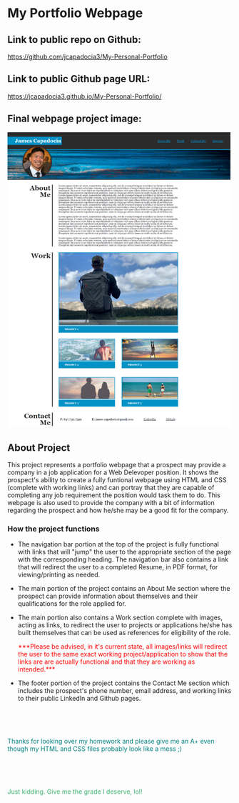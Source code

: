 # My Portfolio Webpage

## Link to public repo on Github:

https://github.com/jcapadocia3/My-Personal-Portfolio

## Link to public Github page URL:

https://jcapadocia3.github.io/My-Personal-Portfolio/

## Final webpage project image:

<img src="./assets/images/finalproduct.png" alt="Final product" width="500"/>

## About Project

This project represents a portfolio webpage that a prospect may provide a company in a job application for a Web Delevoper position. It shows the prospect's ability to create a fully funtional webpage using HTML and CSS (complete with working links) and can portray that they are capable of completing any job requirement the position would task them to do. This webpage is also used to provide the company with a bit of information regarding the prospect and how he/she may be a good fit for the company.

### How the project functions

- The navigation bar portion at the top of the project is fully functional with links that will "jump" the user to the appropriate section of the page with the corresponding heading. The navigation bar also contains a link that will redirect the user to a completed Resume, in PDF format, for viewing/printing as needed.

- The main portion of the project contains an About Me section where the prospect can provide information about themselves and their qualifications for the role applied for.

- The main portion also contains a Work section complete with images, acting as links, to redirect the user to projects or applications he/she has built themselves that can be used as references for eligibility of the role.
    
    <p style="color: red"> ***Please be advised, in it's current state, all images/links will redirect the user to the same exact working project/application to show that the links are are actually functional and that they are working as intended.*** </p>

- The footer portion of the project contains the Contact Me section which includes the prospect's phone number, email address, and working links to their public LinkedIn and Github pages.

<br>
<br>
<br>
<p style="color: teal">Thanks for looking over my homework and please give me an A+ even though my HTML and CSS files probably look like a mess ;)<p>
<br>
<br>
<br>
<p style="color: mediumseagreen">Just kidding. Give me the grade I deserve, lol!<p>

